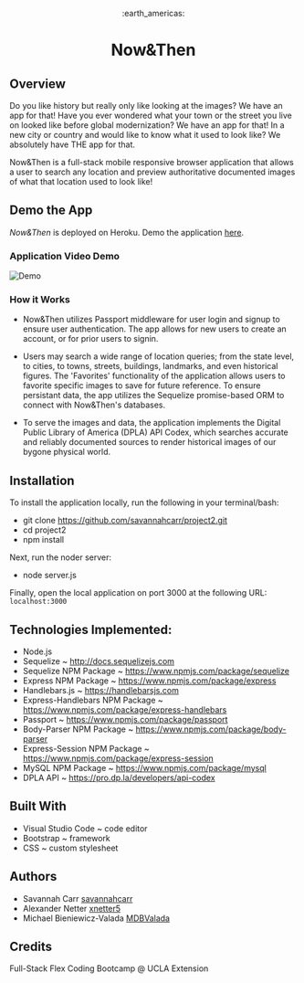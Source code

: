 <p align="center">
    :earth_americas:
</p>
<h1 align="center"><strong>Now&Then</strong></h1>


## Overview

Do you like history but really only like looking at the images? We have an app for that! 
Have you ever wondered what your town or the street you live on looked like before global modernization? We have an app for that!
In a new city or country and would like to know what it used to look like? We absolutely have THE app for that.

Now&Then is a full-stack mobile responsive browser application that allows a user to search any location and preview authoritative documented images of what that location used to look like! 


## Demo the App

*Now&Then* is deployed on Heroku. Demo the application [here](https://afternoon-island-95773.herokuapp.com/).


### Application Video Demo

![Demo](public/img/out.gif)


### How it Works

- Now&Then utilizes Passport middleware for user login and signup to ensure user authentication. The app allows for new users to create an account, or for prior users to signin. 

- Users may search a wide range of location queries; from the state level, to cities, to towns, streets, buildings, landmarks, and even historical figures. The 'Favorites' functionality of the application allows users to favorite specific images to save for future reference. To ensure persistant data, the app utilizes the Sequelize promise-based ORM to connect with Now&Then's databases.

- To serve the images and data, the application implements the Digital Public Library of America (DPLA) API Codex, which searches accurate and reliably documented sources to render historical images of our bygone physical world. 


## Installation

To install the application locally, run the following in your terminal/bash:

* git clone https://github.com/savannahcarr/project2.git
* cd project2
* npm install

Next, run the noder server:
* node server.js

Finally, open the local application on port 3000 at the following URL:  `localhost:3000`


## Technologies Implemented:

- Node.js 
- Sequelize ~ http://docs.sequelizejs.com
- Sequelize NPM Package ~ https://www.npmjs.com/package/sequelize
- Express NPM Package ~ https://www.npmjs.com/package/express
- Handlebars.js ~ https://handlebarsjs.com
- Express-Handlebars NPM Package ~ https://www.npmjs.com/package/express-handlebars
- Passport ~ https://www.npmjs.com/package/passport
- Body-Parser NPM Package ~ https://www.npmjs.com/package/body-parser
- Express-Session NPM Package ~ https://www.npmjs.com/package/express-session
- MySQL NPM Package ~ https://www.npmjs.com/package/mysql
- DPLA API ~ https://pro.dp.la/developers/api-codex


## Built With

- Visual Studio Code ~ code editor
- Bootstrap ~ framework
- CSS ~ custom stylesheet


## Authors
- Savannah Carr [savannahcarr](https://github.com/savannahcarr)
- Alexander Netter [xnetter5](https://github.com/xnetter5)
- Michael Bieniewicz-Valada [MDBValada](https://github.com/MDBValada)


## Credits

Full-Stack Flex Coding Bootcamp @ UCLA Extension

